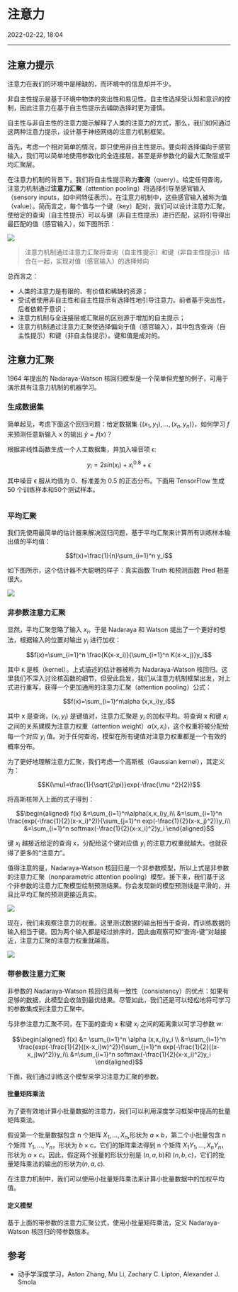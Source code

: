 # 注意力

2022-02-22, 18:04
****

## 注意力提示

注意力在我们的环境中是稀缺的，而环境中的信息却并不少。

非自主性提示是基于环境中物体的突出性和易见性。自主性选择受认知和意识的控制，因此注意力在基于自主性提示去辅助选择时更为谨慎。

自主性与非自主性的注意力提示解释了人类的注意力的方式，那么，我们如何通过这两种注意力提示，设计基于神经网络的注意力机制框架。

首先，考虑一个相对简单的情况，即只使用非自主性提示。要向将选择偏向于感官输入，我们可以简单地使用参数化的全连接层，甚至是非参数化的最大汇聚层或平均汇聚层。

在注意力机制的背景下，我们将自主性提示称为**查询**（query）。给定任何查询，注意力机制通过**注意力汇聚**（attention pooling）将选择引导至感官输入（sensory inputs，如中间特征表示）。在注意力机制中，这些感官输入被称为值（value）。简而言之，每个值与一个键（key）配对，我们可以设计注意力汇聚，使给定的查询（自主性提示）可以与键（非自主性提示）进行匹配，这将引导得出最匹配的值（感官输入），如下图所示：

![](images/2022-02-22-18-30-41.png)

> 注意力机制通过注意力汇聚将查询（自主性提示）和键（非自主性提示）结合在一起，实现对值（感官输入）的选择倾向

总而言之：

- 人类的注意力是有限的、有价值和稀缺的资源；
- 受试者使用非自主性和自主性提示有选择性地引导注意力。前者基于突出性，后者依赖于意识；
- 注意力机制与全连接层或汇聚层的区别源于增加的自主提示；
- 注意力机制通过注意力汇聚使选择偏向于值（感官输入），其中包含查询（自主性提示）和键（非自主性提示）。键和值是成对的。

## 注意力汇聚

1964 年提出的 Nadaraya-Watson 核回归模型是一个简单但完整的例子，可用于演示具有注意力机制的机器学习。

### 生成数据集

简单起见，考虑下面这个回归问题：给定数据集 $\{(x_1,y_1),...,(x_n,y_n)\}$，如何学习 $f$ 来预测任意新输入 x 的输出 $\hat{y}=f(x)$？

根据非线性函数生成一个人工数据集，并加入噪音项 ϵ:

$$y_i=2sin(x_i)+x_i^{0.8}+\epsilon$$

其中噪音 ϵ 服从均值为 0、标准差为 0.5 的正态分布。下面用 TensorFlow 生成 50 个训练样本和50个测试样本。

```python

```


### 平均汇聚

我们先使用最简单的估计器来解决回归问题，基于平均汇聚来计算所有训练样本输出值的平均值：

$$f(x)=\frac{1}{n}\sum_{i=1}^n y_i$$

如下图所示，这个估计器不大聪明的样子：真实函数 Truth 和预测函数 Pred 相差很大。

![](images/2022-02-22-18-55-47.png)

### 非参数注意力汇聚

显然，平均汇聚忽略了输入 $x_i$。于是 Nadaraya 和 Watson 提出了一个更好的想法，根据输入的位置对输出 $y_i$ 进行加权：

$$f(x)=\sum_{i=1}^n \frac{K(x-x_i)}{\sum_{i=1}^n K(x-x_j)}y_i$$

其中 `K` 是核（kernel）。上式描述的估计器被称为 Nadaraya-Watson 核回归。这里我们不深入讨论核函数的细节，但受此启发，我们从注意力机制框架出发，对上式进行重写，获得一个更加通用的注意力汇聚（attention pooling）公式：

$$f(x)=\sum_{i=1}^n\alpha (x,x_i)y_i$$

其中 x 是查询，$(x_i, y_i)$ 是键值对，注意力汇聚是 $y_i$ 的加权平均。将查询 x 和键 $x_i$ 之间的关系建模为注意力权重（attention weight）$\alpha (x,x_i)$，这个权重将被分配给每一个对应 $y_i$ 值。对于任何查询，模型在所有键值对注意力权重都是一个有效的概率分布。

为了更好地理解注意力汇聚，我们考虑一个高斯核（Gaussian kernel），其定义为：

$$K(\mu)=\frac{1}{\sqrt{2\pi}}exp(-\frac{\mu ^2}{2})$$

将高斯核带入上面的式子得到：

$$\begin{aligned}
f(x) &=\sum_{i=1}^n\alpha(x,x_i)y_i\\
     &=\sum_{i=1}^n \frac{exp(-\frac{1}{2}(x-x_i)^2)}{\sum_{j=1}^n exp(-\frac{1}{2}(x-x_j)^2)}y_i\\
     &=\sum_{i=1}^n softmax(-\frac{1}{2}(x-x_i)^2)y_i
\end{aligned}$$

键 $x_i$ 越接近给定的查询 x，分配给这个键对应值 $y_i$ 的注意力权重就越大。也就获得了更多的“注意力”。

值得注意的是，Nadaraya-Watson 核回归是一个非参数模型，所以上式是非参数的注意力汇聚（nonparametric attention pooling）模型。接下来，我们基于这个非参数的注意力汇聚模型绘制预测结果。你会发现新的模型预测线是平滑的，并且比平均汇聚的预测更接近真实。

![](images/2022-02-23-09-14-00.png)

现在，我们来观察注意力的权重。这里测试数据的输出相当于查询，而训练数据的输入相当于键。因为两个输入都是经过排序的，因此由观察可知“查询-键”对越接近，注意力汇聚的注意力权重就越高。

![](images/2022-02-23-09-18-45.png)

### 带参数注意力汇聚

非参数的 Nadaraya-Watson 核回归具有一致性（consistency）的优点：如果有足够的数据，此模型会收敛到最优结果。尽管如此，我们还是可以轻松地将可学习的参数集成到注意力汇聚中。

与非参注意力汇聚不同，在下面的查询 x 和键 $x_i$ 之间的距离乘以可学习参数 w:

$$\begin{aligned}
f(x) &= \sum_{i=1}^n \alpha (x,x_i)y_i \\
     &=\sum_{i=1}^n \frac{exp(-\frac{1}{2}((x-x_i)w)^2)}{\sum_{j=1}^n exp(-\frac{1}{2}((x-x_j)w)^2)}y_i\\
     &=\sum_{i=1}^n softmax(-\frac{1}{2}(x-x_i)^2)y_i
\end{aligned}$$

下面，我们通过训练这个模型来学习注意力汇聚的参数。

#### 批量矩阵乘法

为了更有效地计算小批量数据的注意力，我们可以利用深度学习框架中提高的批量矩阵乘法。

假设第一个批量数据包含 n 个矩阵 $X_1,...,X_n$,形状为 $a\times b$，第二个小批量包含 n 个矩阵 $Y_1,...,Y_n$，形状为 $b\times c$。它们的矩阵乘法得到 n 个矩阵 $X_1Y_1,...,X_nY_n$，形状为 $a\times c$。因此，假定两个张量的形状分别是 $(n,a,b)$和 $(n,b,c)$，它们的批量矩阵乘法的输出的形状为$(n,a,c)$.

在注意力机制中，我们可以使用小批量矩阵乘法来计算小批量数据中的加权平均值。

#### 定义模型

基于上面的带参数的注意力汇聚公式，使用小批量矩阵乘法，定义 Nadaraya-Watson 核回归的带参数版本。


## 参考

- 动手学深度学习，Aston Zhang, Mu Li, Zachary C. Lipton, Alexander J. Smola
